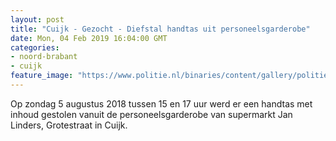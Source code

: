 ```yaml
---
layout: post
title: "Cuijk - Gezocht - Diefstal handtas uit personeelsgarderobe"
date: Mon, 04 Feb 2019 16:04:00 GMT
categories: 
- noord-brabant 
- cuijk 
feature_image: "https://www.politie.nl/binaries/content/gallery/politie/gezocht/verdachten/2019/februari/09-ob/bb_190204/cuijk-01.jpg"
---
```


Op zondag 5 augustus 2018 tussen 15 en 17 uur werd er een handtas met inhoud gestolen vanuit de personeelsgarderobe van supermarkt Jan Linders, Grotestraat in Cuijk.
